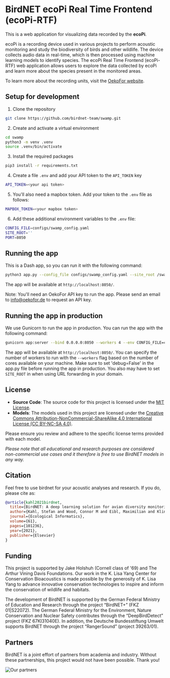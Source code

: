 # BirdNET ecoPi Real Time Frontend (ecoPi-RTF)

This is a web application for visualizing data recorded by the **ecoPi**. 

ecoPi is a recording device used in various projects to perform acoustic monitoring and study the biodiversity of birds and other wildlife. The device collects audio data in real-time, which is then processed using machine learning models to identify species. The ecoPi Real Time Frontend (ecoPi-RTF) web application allows users to explore the data collected by ecoPi and learn more about the species present in the monitored areas.

To learn more about the recording units, visit the [OekoFor website](https://www.oekofor.de/de/portfolio/erfassungstechnik/).

## Setup for development

1. Clone the repository

```bash
git clone https://github.com/birdnet-team/swamp.git
```

2. Create and activate a virtual environment

```bash
cd swamp
python3 -m venv .venv
source .venv/bin/activate
```

3. Install the required packages

```bash
pip3 install -r requirements.txt
```

4. Create a file `.env` and add your API token to the `API_TOKEN` key

```bash
API_TOKEN=<your api token>
```

5. You'll also need a mapbox token. Add your token to the `.env` file as follows:

```bash
MAPBOX_TOKEN=<your mapbox token>
```

6. Add these additional environment variables to the `.env` file:

```bash
CONFIG_FILE=configs/swamp_config.yaml
SITE_ROOT=''
PORT=8050
```

## Running the app

This is a Dash app, so you can run it with the following command:

```bash
python3 app.py --config_file configs/swamp_config.yaml --site_root /swamp --port 8050
```

The app will be available at `http://localhost:8050/`.

Note: You'll need an OekoFor API key to run the app. Please send an email to [info@oekofor.de](mailto:info@oekofor.de) to request an API key.

## Running the app in production

We use Gunicorn to run the app in production. You can run the app with the following command:

```bash
gunicorn app:server --bind 0.0.0.0:8050 --workers 4 --env CONFIG_FILE=configs/swamp_config.yaml --env SITE_ROOT=/swamp
```

The app will be available at `http://localhost:8050/`. You can specify the number of workers to run with the `--workers` flag based on the number of cores available on your machine. Make sure to set 'debug=False' in the app.py file before running the app in production. You also may have to set `SITE_ROOT` in when using URL forwarding in your domain.

## License

- **Source Code**: The source code for this project is licensed under the [MIT License](https://opensource.org/licenses/MIT).
- **Models**: The models used in this project are licensed under the [Creative Commons Attribution-NonCommercial-ShareAlike 4.0 International License (CC BY-NC-SA 4.0)](https://creativecommons.org/licenses/by-nc-sa/4.0/).

Please ensure you review and adhere to the specific license terms provided with each model. 

*Please note that all educational and research purposes are considered non-commercial use cases and it therefore is free to use BirdNET models in any way.*

## Citation

Feel free to use birdnet for your acoustic analyses and research. If you do, please cite as:

```bibtex
@article{kahl2021birdnet,
  title={BirdNET: A deep learning solution for avian diversity monitoring},
  author={Kahl, Stefan and Wood, Connor M and Eibl, Maximilian and Klinck, Holger},
  journal={Ecological Informatics},
  volume={61},
  pages={101236},
  year={2021},
  publisher={Elsevier}
}
```

## Funding

This project is supported by Jake Holshuh (Cornell class of '69) and The Arthur Vining Davis Foundations. Our work in the K. Lisa Yang Center for Conservation Bioacoustics is made possible by the generosity of K. Lisa Yang to advance innovative conservation technologies to inspire and inform the conservation of wildlife and habitats.

The development of BirdNET is supported by the German Federal Ministry of Education and Research through the project “BirdNET+” (FKZ 01|S22072). The German Federal Ministry for the Environment, Nature Conservation and Nuclear Safety contributes through the “DeepBirdDetect” project (FKZ 67KI31040E). In addition, the Deutsche Bundesstiftung Umwelt supports BirdNET through the project “RangerSound” (project 39263/01).

## Partners

BirdNET is a joint effort of partners from academia and industry.
Without these partnerships, this project would not have been possible.
Thank you!

![Our partners](https://tuc.cloud/index.php/s/KSdWfX5CnSRpRgQ/download/box_logos.png)


